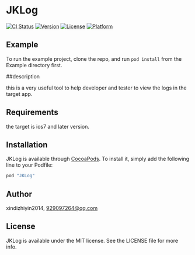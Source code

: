 # JKLog

[![CI Status](http://img.shields.io/travis/HHL110120/JKLog.svg?style=flat)](https://travis-ci.org/HHL110120/JKLog)
[![Version](https://img.shields.io/cocoapods/v/JKLog.svg?style=flat)](http://cocoapods.org/pods/JKLog)
[![License](https://img.shields.io/cocoapods/l/JKLog.svg?style=flat)](http://cocoapods.org/pods/JKLog)
[![Platform](https://img.shields.io/cocoapods/p/JKLog.svg?style=flat)](http://cocoapods.org/pods/JKLog)

## Example

To run the example project, clone the repo, and run `pod install` from the Example directory first.

##description

this is a very useful tool to help developer and tester to view the logs in the target app.

## Requirements

the target is ios7 and later version.

## Installation

JKLog is available through [CocoaPods](http://cocoapods.org). To install
it, simply add the following line to your Podfile:

```ruby
pod "JKLog"
```

## Author

xindizhiyin2014, 929097264@qq.com

## License

JKLog is available under the MIT license. See the LICENSE file for more info.
